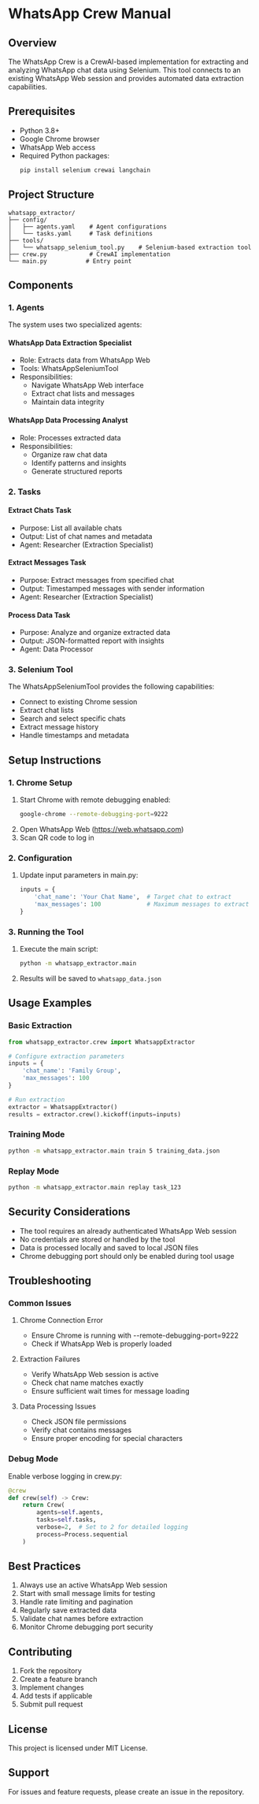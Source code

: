 # WhatsApp Crew Manual

## Overview
The WhatsApp Crew is a CrewAI-based implementation for extracting and analyzing WhatsApp chat data using Selenium. This tool connects to an existing WhatsApp Web session and provides automated data extraction capabilities.

## Prerequisites
- Python 3.8+
- Google Chrome browser
- WhatsApp Web access
- Required Python packages:
  ```bash
  pip install selenium crewai langchain
  ```

## Project Structure
```
whatsapp_extractor/
├── config/
│   ├── agents.yaml    # Agent configurations
│   └── tasks.yaml     # Task definitions
├── tools/
│   └── whatsapp_selenium_tool.py    # Selenium-based extraction tool
├── crew.py            # CrewAI implementation
└── main.py           # Entry point
```

## Components

### 1. Agents
The system uses two specialized agents:

#### WhatsApp Data Extraction Specialist
- Role: Extracts data from WhatsApp Web
- Tools: WhatsAppSeleniumTool
- Responsibilities:
  - Navigate WhatsApp Web interface
  - Extract chat lists and messages
  - Maintain data integrity

#### WhatsApp Data Processing Analyst
- Role: Processes extracted data
- Responsibilities:
  - Organize raw chat data
  - Identify patterns and insights
  - Generate structured reports

### 2. Tasks

#### Extract Chats Task
- Purpose: List all available chats
- Output: List of chat names and metadata
- Agent: Researcher (Extraction Specialist)

#### Extract Messages Task
- Purpose: Extract messages from specified chat
- Output: Timestamped messages with sender information
- Agent: Researcher (Extraction Specialist)

#### Process Data Task
- Purpose: Analyze and organize extracted data
- Output: JSON-formatted report with insights
- Agent: Data Processor

### 3. Selenium Tool
The WhatsAppSeleniumTool provides the following capabilities:
- Connect to existing Chrome session
- Extract chat lists
- Search and select specific chats
- Extract message history
- Handle timestamps and metadata

## Setup Instructions

### 1. Chrome Setup
1. Start Chrome with remote debugging enabled:
   ```bash
   google-chrome --remote-debugging-port=9222
   ```
2. Open WhatsApp Web (https://web.whatsapp.com)
3. Scan QR code to log in

### 2. Configuration
1. Update input parameters in main.py:
   ```python
   inputs = {
       'chat_name': 'Your Chat Name',  # Target chat to extract
       'max_messages': 100             # Maximum messages to extract
   }
   ```

### 3. Running the Tool
1. Execute the main script:
   ```bash
   python -m whatsapp_extractor.main
   ```
2. Results will be saved to `whatsapp_data.json`

## Usage Examples

### Basic Extraction
```python
from whatsapp_extractor.crew import WhatsappExtractor

# Configure extraction parameters
inputs = {
    'chat_name': 'Family Group',
    'max_messages': 100
}

# Run extraction
extractor = WhatsappExtractor()
results = extractor.crew().kickoff(inputs=inputs)
```

### Training Mode
```bash
python -m whatsapp_extractor.main train 5 training_data.json
```

### Replay Mode
```bash
python -m whatsapp_extractor.main replay task_123
```

## Security Considerations
- The tool requires an already authenticated WhatsApp Web session
- No credentials are stored or handled by the tool
- Data is processed locally and saved to local JSON files
- Chrome debugging port should only be enabled during tool usage

## Troubleshooting

### Common Issues
1. Chrome Connection Error
   - Ensure Chrome is running with --remote-debugging-port=9222
   - Check if WhatsApp Web is properly loaded

2. Extraction Failures
   - Verify WhatsApp Web session is active
   - Check chat name matches exactly
   - Ensure sufficient wait times for message loading

3. Data Processing Issues
   - Check JSON file permissions
   - Verify chat contains messages
   - Ensure proper encoding for special characters

### Debug Mode
Enable verbose logging in crew.py:
```python
@crew
def crew(self) -> Crew:
    return Crew(
        agents=self.agents,
        tasks=self.tasks,
        verbose=2,  # Set to 2 for detailed logging
        process=Process.sequential
    )
```

## Best Practices
1. Always use an active WhatsApp Web session
2. Start with small message limits for testing
3. Handle rate limiting and pagination
4. Regularly save extracted data
5. Validate chat names before extraction
6. Monitor Chrome debugging port security

## Contributing
1. Fork the repository
2. Create a feature branch
3. Implement changes
4. Add tests if applicable
5. Submit pull request

## License
This project is licensed under MIT License.

## Support
For issues and feature requests, please create an issue in the repository.
